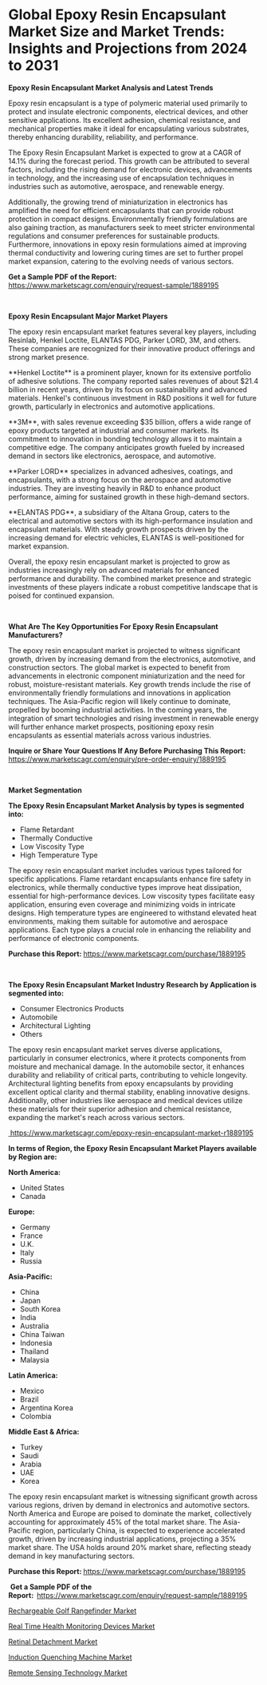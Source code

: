 <p><h1>Global Epoxy Resin Encapsulant Market Size and Market Trends: Insights and Projections from 2024 to 2031</h1></p><p><strong>Epoxy Resin Encapsulant Market Analysis and Latest Trends</strong></p>
<p><p>Epoxy resin encapsulant is a type of polymeric material used primarily to protect and insulate electronic components, electrical devices, and other sensitive applications. Its excellent adhesion, chemical resistance, and mechanical properties make it ideal for encapsulating various substrates, thereby enhancing durability, reliability, and performance. </p><p>The Epoxy Resin Encapsulant Market is expected to grow at a CAGR of 14.1% during the forecast period. This growth can be attributed to several factors, including the rising demand for electronic devices, advancements in technology, and the increasing use of encapsulation techniques in industries such as automotive, aerospace, and renewable energy. </p><p>Additionally, the growing trend of miniaturization in electronics has amplified the need for efficient encapsulants that can provide robust protection in compact designs. Environmentally friendly formulations are also gaining traction, as manufacturers seek to meet stricter environmental regulations and consumer preferences for sustainable products. Furthermore, innovations in epoxy resin formulations aimed at improving thermal conductivity and lowering curing times are set to further propel market expansion, catering to the evolving needs of various sectors.</p></p>
<p><strong>Get a Sample PDF of the Report:&nbsp;</strong> <a href="https://www.marketscagr.com/enquiry/request-sample/1889195?utm_campaign=1436&utm_medium=2&utm_source=Github&utm_content=ia&utm_term=24102024&utm_id=epoxy-resin-encapsulant">https://www.marketscagr.com/enquiry/request-sample/1889195</a></p>
<p>&nbsp;</p>
<p><strong>Epoxy Resin Encapsulant Major Market Players</strong></p>
<p><p>The epoxy resin encapsulant market features several key players, including Resinlab, Henkel Loctite, ELANTAS PDG, Parker LORD, 3M, and others. These companies are recognized for their innovative product offerings and strong market presence.</p><p>**Henkel Loctite** is a prominent player, known for its extensive portfolio of adhesive solutions. The company reported sales revenues of about $21.4 billion in recent years, driven by its focus on sustainability and advanced materials. Henkel's continuous investment in R&D positions it well for future growth, particularly in electronics and automotive applications.</p><p>**3M**, with sales revenue exceeding $35 billion, offers a wide range of epoxy products targeted at industrial and consumer markets. Its commitment to innovation in bonding technology allows it to maintain a competitive edge. The company anticipates growth fueled by increased demand in sectors like electronics, aerospace, and automotive.</p><p>**Parker LORD** specializes in advanced adhesives, coatings, and encapsulants, with a strong focus on the aerospace and automotive industries. They are investing heavily in R&D to enhance product performance, aiming for sustained growth in these high-demand sectors.</p><p>**ELANTAS PDG**, a subsidiary of the Altana Group, caters to the electrical and automotive sectors with its high-performance insulation and encapsulant materials. With steady growth prospects driven by the increasing demand for electric vehicles, ELANTAS is well-positioned for market expansion.</p><p>Overall, the epoxy resin encapsulant market is projected to grow as industries increasingly rely on advanced materials for enhanced performance and durability. The combined market presence and strategic investments of these players indicate a robust competitive landscape that is poised for continued expansion.</p></p>
<p>&nbsp;</p>
<p><strong>What Are The Key Opportunities For Epoxy Resin Encapsulant Manufacturers?</strong></p>
<p><p>The epoxy resin encapsulant market is projected to witness significant growth, driven by increasing demand from the electronics, automotive, and construction sectors. The global market is expected to benefit from advancements in electronic component miniaturization and the need for robust, moisture-resistant materials. Key growth trends include the rise of environmentally friendly formulations and innovations in application techniques. The Asia-Pacific region will likely continue to dominate, propelled by booming industrial activities. In the coming years, the integration of smart technologies and rising investment in renewable energy will further enhance market prospects, positioning epoxy resin encapsulants as essential materials across various industries.</p></p>
<p><strong>Inquire or Share Your Questions If Any Before Purchasing This Report:</strong> <a href="https://www.marketscagr.com/enquiry/pre-order-enquiry/1889195?utm_campaign=1436&utm_medium=2&utm_source=Github&utm_content=ia&utm_term=24102024&utm_id=epoxy-resin-encapsulant">https://www.marketscagr.com/enquiry/pre-order-enquiry/1889195</a></p>
<p>&nbsp;</p>
<p><strong>Market Segmentation</strong></p>
<p><strong>The Epoxy Resin Encapsulant Market Analysis by types is segmented into:</strong></p>
<p><ul><li>Flame Retardant</li><li>Thermally Conductive</li><li>Low Viscosity Type</li><li>High Temperature Type</li></ul></p>
<p><p>The epoxy resin encapsulant market includes various types tailored for specific applications. Flame retardant encapsulants enhance fire safety in electronics, while thermally conductive types improve heat dissipation, essential for high-performance devices. Low viscosity types facilitate easy application, ensuring even coverage and minimizing voids in intricate designs. High temperature types are engineered to withstand elevated heat environments, making them suitable for automotive and aerospace applications. Each type plays a crucial role in enhancing the reliability and performance of electronic components.</p></p>
<p><strong>Purchase this Report:&nbsp;</strong><a href="https://www.marketscagr.com/purchase/1889195?utm_campaign=1436&utm_medium=2&utm_source=Github&utm_content=ia&utm_term=24102024&utm_id=epoxy-resin-encapsulant">https://www.marketscagr.com/purchase/1889195</a></p>
<p>&nbsp;</p>
<p><strong>The Epoxy Resin Encapsulant Market Industry Research by Application is segmented into:</strong></p>
<p><ul><li>Consumer Electronics Products</li><li>Automobile</li><li>Architectural Lighting</li><li>Others</li></ul></p>
<p><p>The epoxy resin encapsulant market serves diverse applications, particularly in consumer electronics, where it protects components from moisture and mechanical damage. In the automobile sector, it enhances durability and reliability of critical parts, contributing to vehicle longevity. Architectural lighting benefits from epoxy encapsulants by providing excellent optical clarity and thermal stability, enabling innovative designs. Additionally, other industries like aerospace and medical devices utilize these materials for their superior adhesion and chemical resistance, expanding the market's reach across various sectors.</p></p>
<p><a href="https://www.marketscagr.com/epoxy-resin-encapsulant-market-r1889195?utm_campaign=1436&utm_medium=2&utm_source=Github&utm_content=ia&utm_term=24102024&utm_id=epoxy-resin-encapsulant">&nbsp;https://www.marketscagr.com/epoxy-resin-encapsulant-market-r1889195</a></p>
<p><strong>In terms of Region, the Epoxy Resin Encapsulant Market Players available by Region are:</strong></p>
<p>
    <p> <strong> North America: </strong>
        <ul>
            <li>United States</li>
            <li>Canada</li>
        </ul>
        </p> 
    <p> <strong> Europe: </strong>
        <ul>
            <li>Germany</li>
            <li>France</li>
            <li>U.K.</li>
            <li>Italy</li>
            <li>Russia</li>
        </ul>
        </p> 
    <p> <strong> Asia-Pacific: </strong>
        <ul>
            <li>China</li>
            <li>Japan</li>
            <li>South Korea</li>
            <li>India</li>
            <li>Australia</li>
            <li>China Taiwan</li>
            <li>Indonesia</li>
            <li>Thailand</li>
            <li>Malaysia</li>
        </ul>
        </p> 
    <p> <strong> Latin America: </strong>
        <ul>
            <li>Mexico</li>
            <li>Brazil</li>
            <li>Argentina Korea</li>
            <li>Colombia</li>
        </ul>
        </p> 
    <p> <strong> Middle East & Africa: </strong>
        <ul>
            <li>Turkey</li>
            <li>Saudi</li>
            <li>Arabia</li>
            <li>UAE</li>
            <li>Korea</li>
        </ul>
    </p>
    </p>
<p><p>The epoxy resin encapsulant market is witnessing significant growth across various regions, driven by demand in electronics and automotive sectors. North America and Europe are poised to dominate the market, collectively accounting for approximately 45% of the total market share. The Asia-Pacific region, particularly China, is expected to experience accelerated growth, driven by increasing industrial applications, projecting a 35% market share. The USA holds around 20% market share, reflecting steady demand in key manufacturing sectors.</p></p>
<p><strong>Purchase this Report: </strong><a href="https://www.marketscagr.com/purchase/1889195?utm_campaign=1436&utm_medium=2&utm_source=Github&utm_content=ia&utm_term=24102024&utm_id=epoxy-resin-encapsulant">https://www.marketscagr.com/purchase/1889195</a></p>
<p>&nbsp;<strong>Get a Sample PDF of the Report:&nbsp;&nbsp;</strong><a href="https://www.marketscagr.com/enquiry/request-sample/1889195?utm_campaign=1436&utm_medium=2&utm_source=Github&utm_content=ia&utm_term=24102024&utm_id=epoxy-resin-encapsulant">https://www.marketscagr.com/enquiry/request-sample/1889195</a></p>
<p><strong></strong></p>
<p><p><a href="https://issuu.com/reportprime-2/docs/rechargeable-golf-rangefinder-marke_935c9f1b0d5a5e?utm_campaign=1436&utm_medium=2&utm_source=Github&utm_content=ia&utm_term=24102024&utm_id=epoxy-resin-encapsulant">Rechargeable Golf Rangefinder Market</a></p><p><a href="https://www.linkedin.com/pulse/real-time-health-monitoring-devices-market-evolution-global-6m6ye?utm_campaign=1436&utm_medium=2&utm_source=Github&utm_content=ia&utm_term=24102024&utm_id=epoxy-resin-encapsulant">Real Time Health Monitoring Devices Market</a></p><p><a href="https://www.linkedin.com/pulse/retinal-detachment-market-maturity-analysis-regional-disparities-mqone?utm_campaign=1436&utm_medium=2&utm_source=Github&utm_content=ia&utm_term=24102024&utm_id=epoxy-resin-encapsulant">Retinal Detachment Market</a></p><p><a href="https://issuu.com/reportprime-2/docs/induction-quenching-machine-market-_d383bf85f8c2fe?utm_campaign=1436&utm_medium=2&utm_source=Github&utm_content=ia&utm_term=24102024&utm_id=epoxy-resin-encapsulant">Induction Quenching Machine Market</a></p><p><a href="https://www.linkedin.com/pulse/remote-sensing-technology-market-revolution-2024-2031-lqm5e?utm_campaign=1436&utm_medium=2&utm_source=Github&utm_content=ia&utm_term=24102024&utm_id=epoxy-resin-encapsulant">Remote Sensing Technology Market</a></p></p>